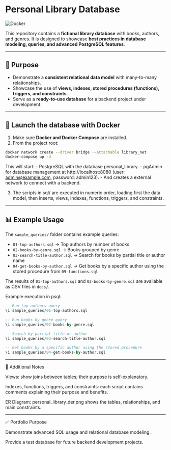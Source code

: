 # Personal Library Database

![Docker](https://img.shields.io/badge/Docker-Ready-blue?logo=docker)

This repository contains a **fictional library database** with books, authors, and genres. It is designed to showcase **best practices in database modeling, queries, and advanced PostgreSQL features**.

---

## 🔹 Purpose

- Demonstrate a **consistent relational data model** with many-to-many relationships.
- Showcase the use of **views, indexes, stored procedures (functions), triggers, and constraints**.
- Serve as a **ready-to-use database** for a backend project under development.

---

## 🚀 Launch the database with Docker

1. Make sure **Docker and Docker Compose** are installed.
2. From the project root:

```bash
docker network create --driver bridge --attachable library_net
docker-compose up -d
```
This will start:
	- PostgreSQL with the database personal_library.
	- pgAdmin for database management at http://localhost:8080 (user: admin@example.com, password: admin123).
	- And creates a external network to connect with a backend.

3. The scripts in sql/ are executed in numeric order, loading first the data model, then inserts, views, indexes, functions, triggers, and constraints.

---

## 📊 Example Usage

The `sample_queries/` folder contains example queries:

- `01-top-authors.sql` → Top authors by number of books  
- `02-books-by-genre.sql` → Books grouped by genre  
- `03-search-title-author.sql` → Search for books by partial title or author name  
- `04-get-books-by-author.sql` → Get books by a specific author using the stored procedure from `09-functions.sql`

The results of `01-top-authors.sql` and `02-books-by-genre.sql` are available as CSV files in `docs/`.

Example execution in psql:

```sql
-- Run top authors query
\i sample_queries/01-top-authors.sql

-- Run books by genre query
\i sample_queries/02-books-by-genre.sql

-- Search by partial title or author
\i sample_queries/03-search-title-author.sql

-- Get books by a specific author using the stored procedure
\i sample_queries/04-get-books-by-author.sql
```

---

📌 Additional Notes

Views: show joins between tables; their purpose is self-explanatory.

Indexes, functions, triggers, and constraints: each script contains comments explaining their purpose and benefits.

ER Diagram: personal_library_der.png shows the tables, relationships, and main constraints.

---

✅ Portfolio Purpose

Demonstrate advanced SQL usage and relational database modeling.

Provide a test database for future backend development projects.